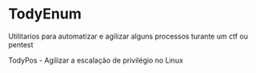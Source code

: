 # TodyEnum
Utilitarios para automatizar e agilizar alguns processos turante um ctf ou pentest 

TodyPos - Agilizar a escalação de privilégio no Linux
